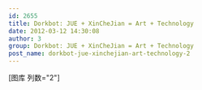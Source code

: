 ```yaml
---
id: 2655
title: Dorkbot: JUE + XinCheJian = Art + Technology
date: 2012-03-12 14:30:08
author: 3
group: Dorkbot: JUE + XinCheJian = Art + Technology
post_name: dorkbot-jue-xinchejian-art-technology-2
---
```


[图库 列数="2"]
